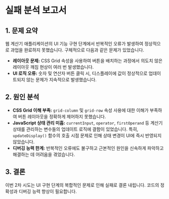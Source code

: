# 실패 분석 보고서

## 1. 문제 요약
웹 계산기 애플리케이션의 UI 기능 구현 단계에서 반복적인 오류가 발생하여 정상적으로 과업을 완료하지 못했습니다. 구체적으로 다음과 같은 문제가 있었습니다.

- **레이아웃 문제:** CSS Grid 속성을 사용하여 버튼을 배치하는 과정에서 의도치 않은 레이아웃 깨짐 현상이 여러 번 발생했습니다.
- **UI 로직 오류:** 숫자 및 연산자 버튼 클릭 시, 디스플레이에 값이 정상적으로 업데이트되지 않는 문제가 지속적으로 발생했습니다.

## 2. 원인 분석
- **CSS Grid 이해 부족:** `grid-column` 및 `grid-row` 속성 사용에 대한 이해가 부족하여 버튼 레이아웃을 정확하게 제어하지 못했습니다.
- **JavaScript 상태 관리 미흡:** `currentInput`, `operator`, `firstOperand` 등 계산기 상태를 관리하는 변수들의 업데이트 로직에 결함이 있었습니다. 특히, `updateDisplay()` 함수의 호출 시점 문제로 인해 상태 변경이 UI에 즉시 반영되지 않았습니다.
- **디버깅 능력 한계:** 반복적인 오류에도 불구하고 근본적인 원인을 신속하게 파악하고 해결하는 데 어려움을 겪었습니다.

## 3. 결론
이번 2차 시도는 UI 구현 단계의 복합적인 문제로 인해 실패로 결론 내립니다. 코드의 정확성과 디버깅 능력 향상이 필요합니다.
